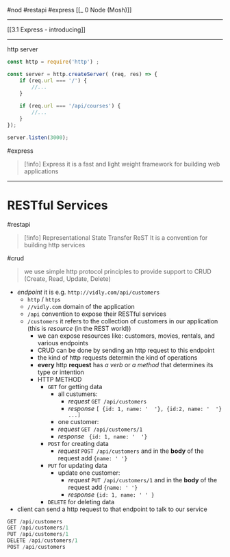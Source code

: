 #nod #restapi  #express 
[[_ 0 Node (Mosh)]]

---
[[3.1 Express - introducing]]







---
http server
```js
const http = require('http') ;

const server = http.createServer( (req, res) => {
	if (req.url === '/') {
	    //...
	}
	
	if (req.url === '/api/courses') {
		//...
	}
});

server.listen(3000);

```


#express
>[!info]  Express
>it is a fast and light weight framework for building web applications
 


----
# RESTful Services
#restapi 

>[!info] Representational State Transfer ReST
> It is a convention for building http services

#crud
> we use simple http protocol principles to provide support to CRUD (Create, Read, Update, Delete)

- *endpoint* it is e.g. `http://vidly.com/api/customers`
	- `http` / `https`
	- `//vidly.com` domain of the application
	- `/api` convention to expose their RESTful services
	- `/customers` it refers to the collection of customers in our application (this is *resource* (in the REST world)) 
		- we can expose resources like: customers, movies, rentals, and various endpoints
		- CRUD  can be done by sending an http request to this endpoint
		- the kind of http requests determin the kind of operations
		- **every** http **request** has *a verb* or *a method* that determines its type or intention
		- HTTP METHOD 
			- `GET` for getting data
				- all custumers:
					- *request*  `GET /api/customers` 
					- *response* `[ {id: 1, name: '  '}, {id:2, name: '  '} ...]` 
				- one customer:
				- *request*  `GET /api/customers/1` 
				- *response* ` {id: 1, name: '  '}` 
			- `POST` for creating data
				- *request* `POST /api/customers`  and in the **body** of the request add `{name: ' '} `
			- `PUT` for updating data
				- update one customer:
					- *request*  `PUT /api/customers/1` and in the **body** of the request add `{name: ' '} `
					- *response* `{id: 1, name: ' ' }`
			- `DELETE` for deleting data
- client can send a http request to that endpoint to talk to our service

```js
GET /api/customers
GET /api/customers/1
PUT /api/customers/1
DELETE /api/customers/1
POST /api/customers


```






